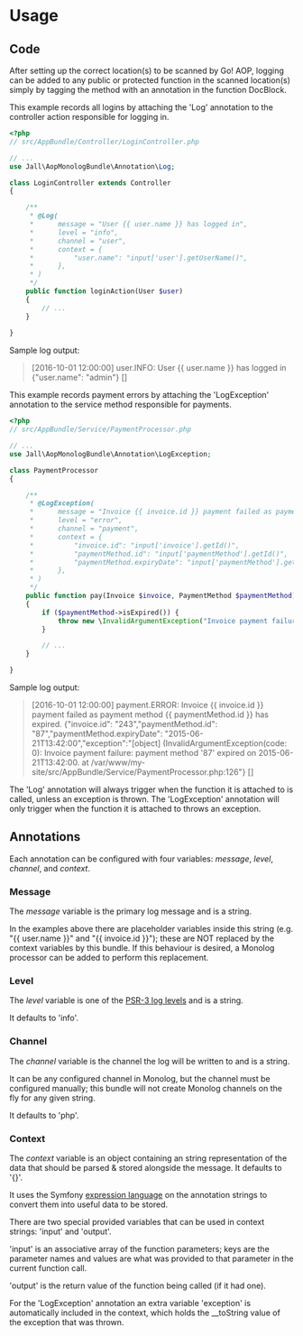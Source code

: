 Usage
=====

Code
----

After setting up the correct location(s) to be scanned by Go! AOP, logging can be added to any public or protected 
function in the scanned location(s) simply by tagging the method with an annotation in the function DocBlock.

This example records all logins by attaching the 'Log' annotation to the controller action responsible for
logging in.

```php
<?php
// src/AppBundle/Controller/LoginController.php

// ...
use Jall\AopMonologBundle\Annotation\Log;

class LoginController extends Controller
{

    /**
     * @Log(
     *      message = "User {{ user.name }} has logged in",
     *      level = "info",
     *      channel = "user",
     *      context = {
     *          "user.name": "input['user'].getUserName()",
     *      },
     * )
     */
    public function loginAction(User $user)
    {
        // ... 
    }
    
}
```

Sample log output:
> [2016-10-01 12:00:00] user.INFO: User {{ user.name }} has logged in {"user.name": "admin"} []

This example records payment errors by attaching the 'LogException' annotation to the service method 
responsible for payments.

```php
<?php
// src/AppBundle/Service/PaymentProcessor.php

// ...
use Jall\AopMonologBundle\Annotation\LogException;

class PaymentProcessor
{

    /**
     * @LogException(
     *      message = "Invoice {{ invoice.id }} payment failed as payment method {{ paymentMethod.id }} has expired.",
     *      level = "error",
     *      channel = "payment",
     *      context = {
     *          "invoice.id": "input['invoice'].getId()",
     *          "paymentMethod.id": "input['paymentMethod'].getId()",
     *          "paymentMethod.expiryDate": "input['paymentMethod'].getExpiryDate().format(DATE_ISO8601)",
     *      },
     * )
     */
    public function pay(Invoice $invoice, PaymentMethod $paymentMethod)
    {
        if ($paymentMethod->isExpired()) {
            throw new \InvalidArgumentException("Invoice payment failure: payment method '{$paymentMethod->getId()}' expired on {$paymentMethod->getExpiryDate()->format(DATE_ISO8601)}.");
        }

        // ... 
    }

}
```

Sample log output:
> [2016-10-01 12:00:00] payment.ERROR: Invoice {{ invoice.id }} payment failed as payment method {{ paymentMethod.id }} has expired. {"invoice.id": "243","paymentMethod.id": "87","paymentMethod.expiryDate": "2015-06-21T13:42:00","exception":"[object] (InvalidArgumentException(code: 0): Invoice payment failure: payment method '87' expired on 2015-06-21T13:42:00. at /var/www/my-site/src/AppBundle/Service/PaymentProcessor.php:126"} []

The 'Log' annotation will always trigger when the function it is attached to is called, unless an exception is thrown.
The 'LogException' annotation will only trigger when the function it is attached to throws an exception.

Annotations
-----------

Each annotation can be configured with four variables: _message_, _level_, _channel_, and _context_.

### Message ###

The _message_ variable is the primary log message and is a string.

In the examples above there are placeholder variables inside this string (e.g. "{{ user.name }}" and "{{ invoice.id }}"); 
these are NOT replaced by the context variables by this bundle. 
If this behaviour is desired, a Monolog processor can be added to perform this replacement.

### Level ###

The _level_ variable is one of the [PSR-3 log levels][1] and is a string.

It defaults to 'info'. 

### Channel ###

The _channel_ variable is the channel the log will be written to and is a string.

It can be any configured channel in Monolog, but the channel must be configured manually; 
this bundle will not create Monolog channels on the fly for any given string.

It defaults to 'php'.

### Context ###

The _context_ variable is an object containing an string representation of the data that should be parsed & stored 
alongside the message. It defaults to '{}'.

It uses the Symfony [expression language][2] on the annotation strings to convert them into useful data to be stored.

There are two special provided variables that can be used in context strings: 'input' and 'output'.

'input' is an associative array of the function parameters; keys are the parameter names and values are what was 
provided to that parameter in the current function call.

'output' is the return value of the function being called (if it had one).

For the 'LogException' annotation an extra variable 'exception' is automatically included in the context, which holds 
the __toString value of the exception that was thrown.

[1]: https://github.com/php-fig/fig-standards/blob/master/accepted/PSR-3-logger-interface.md#5-psrlogloglevel
[2]: http://symfony.com/doc/current/components/expression_language.html
